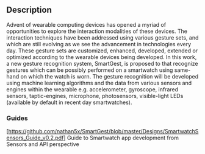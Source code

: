 ## Description
Advent of wearable computing devices has opened a myriad of opportunities to explore the interaction modalities of these devices. The interaction techniques have been addressed using various gesture sets, and which are still evolving as we see the advancement in technologies every day. These gesture sets are customized, enhanced, developed, extended or optimized according to the wearable devices being developed. In this work, a new gesture recognition system, SmartGest, is proposed to that recognize gestures which can be possibly performed on a smartwatch using same-hand on which the watch is worn. The gesture recognition will be developed using machine learning algorithms and the data from various sensors and engines within the wearable e.g. accelerometer, gyroscope, infrared sensors, taptic-engines, microphone, photosensors, visible-light LEDs (available by default in recent day smartwatches). 

### Guides 
[https://github.com/nathan5x/SmartGest/blob/master/Designs/SmartwatchSensors_Guide_v0.2.pdf] Guide to Smartwatch app development from Sensors and API perspective
